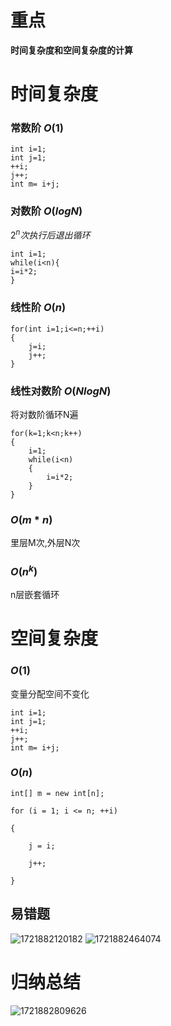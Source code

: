 # 重点
**时间复杂度和空间复杂度的计算**
# 时间复杂度
### 常数阶 $O(1)$
```
int i=1;
int j=1;
++i;
j++;
int m= i+j;
```
### 对数阶 $O(logN)$
$2^n次执行后退出循环$
```
int i=1;
while(i<n){
i=i*2;
}
```
### 线性阶 $O(n)$
```
for(int i=1;i<=n;++i)
{
	j=i;
	j++;
}
```
### 线性对数阶 $O(NlogN)$
将对数阶循环N遍
```
for(k=1;k<n;k++)
{
	i=1;
	while(i<n)
	{
		i=i*2;
	}
}
```
### $O(m*n)$
里层M次,外层N次
### $O(n^k)$
n层嵌套循环
# 空间复杂度
### $O(1)$
变量分配空间不变化
```
int i=1;
int j=1;
++i;
j++;
int m= i+j;
```

### $O(n)$
```
int[] m = new int[n];

for (i = 1; i <= n; ++i)

{

    j = i;

    j++;

}
```
## 易错题
![1721882120182](https://github.com/user-attachments/assets/3e72b2c3-b06f-4670-9230-30cc145a9bc2)
![1721882464074](https://github.com/user-attachments/assets/6b673a5f-9aa5-4441-ab1e-d63c4e0c6082)

# 归纳总结
![1721882809626](https://github.com/user-attachments/assets/12140810-300f-4979-8b77-32b2f17bdec0)

